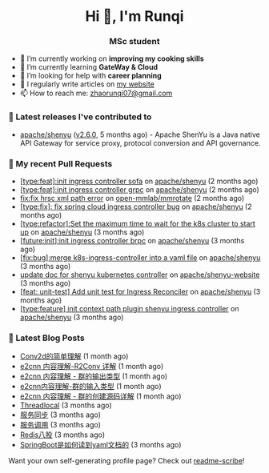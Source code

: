 <h1 align="center">Hi 👋, I'm Runqi</h1>
<h3 align="center">MSc student</h3>

- 🔭 I’m currently working on **improving my cooking skills**
- 🌱 I’m currently learning **GateWay & Cloud**
- 🤝 I’m looking for help with **career planning**
- 📝 I regularly write articles on [my website](https://www.runqizhao.cn/)
- 📫 How to reach me: zhaorunqi07@gmail.com


### 🔭 Latest releases I've contributed to

- [apache/shenyu](https://github.com/apache/shenyu) ([v2.6.0](https://github.com/apache/shenyu/releases/tag/v2.6.0), 5 months ago) - Apache ShenYu is a Java native API Gateway for service proxy, protocol conversion and API governance.

### 🔨 My recent Pull Requests

- [[type:feat]:init ingress controller sofa](https://github.com/apache/shenyu/pull/5253) on [apache/shenyu](https://github.com/apache/shenyu) (2 months ago)
- [[type:feat]:init ingress controller grpc](https://github.com/apache/shenyu/pull/5240) on [apache/shenyu](https://github.com/apache/shenyu) (2 months ago)
- [fix:fix hrsc xml path error](https://github.com/open-mmlab/mmrotate/pull/953) on [open-mmlab/mmrotate](https://github.com/open-mmlab/mmrotate) (2 months ago)
- [[type:fix]: fix spring cloud ingress controller bug](https://github.com/apache/shenyu/pull/5227) on [apache/shenyu](https://github.com/apache/shenyu) (2 months ago)
- [[type:refactor]:Set the maximum time to wait for the k8s cluster to start up](https://github.com/apache/shenyu/pull/5220) on [apache/shenyu](https://github.com/apache/shenyu) (3 months ago)
- [[future:init]:init ingress controller brpc](https://github.com/apache/shenyu/pull/5204) on [apache/shenyu](https://github.com/apache/shenyu) (3 months ago)
- [[fix:bug]:merge k8s-ingress-controller into a yaml file](https://github.com/apache/shenyu/pull/5179) on [apache/shenyu](https://github.com/apache/shenyu) (3 months ago)
- [update doc for shenyu kubernetes controller](https://github.com/apache/shenyu-website/pull/979) on [apache/shenyu-website](https://github.com/apache/shenyu-website) (3 months ago)
- [[feat: unit-test] Add unit test for Ingress Reconciler](https://github.com/apache/shenyu/pull/5169) on [apache/shenyu](https://github.com/apache/shenyu) (3 months ago)
- [[type:feature] init context path plugin shenyu ingress controller](https://github.com/apache/shenyu/pull/5167) on [apache/shenyu](https://github.com/apache/shenyu) (3 months ago)


### 📕 Latest Blog Posts

- [Conv2d的简单理解](https://runqizhao.cn/p/conv2d%E7%9A%84%E7%AE%80%E5%8D%95%E7%90%86%E8%A7%A3/) (1 month ago)
- [e2cnn 内容理解-R2Conv 详解](https://runqizhao.cn/p/e2cnn-%E5%86%85%E5%AE%B9%E7%90%86%E8%A7%A3-r2conv-%E8%AF%A6%E8%A7%A3/) (1 month ago)
- [e2cnn 内容理解 - 群的输出类型](https://runqizhao.cn/p/e2cnn-%E5%86%85%E5%AE%B9%E7%90%86%E8%A7%A3-%E7%BE%A4%E7%9A%84%E8%BE%93%E5%87%BA%E7%B1%BB%E5%9E%8B/) (1 month ago)
- [e2cnn内容理解-群的输入类型](https://runqizhao.cn/p/e2cnn%E5%86%85%E5%AE%B9%E7%90%86%E8%A7%A3-%E7%BE%A4%E7%9A%84%E8%BE%93%E5%85%A5%E7%B1%BB%E5%9E%8B/) (1 month ago)
- [e2cnn 内容理解 - 群的创建源码详解](https://runqizhao.cn/p/e2cnn-%E5%86%85%E5%AE%B9%E7%90%86%E8%A7%A3-%E7%BE%A4%E7%9A%84%E5%88%9B%E5%BB%BA%E6%BA%90%E7%A0%81%E8%AF%A6%E8%A7%A3/) (1 month ago)
- [Threadlocal](https://runqizhao.cn/p/threadlocal/) (3 months ago)
- [服务同步](https://runqizhao.cn/p/%E6%9C%8D%E5%8A%A1%E5%90%8C%E6%AD%A5/) (3 months ago)
- [服务调用](https://runqizhao.cn/p/%E6%9C%8D%E5%8A%A1%E8%B0%83%E7%94%A8/) (3 months ago)
- [Redis八股](https://runqizhao.cn/p/redis%E5%85%AB%E8%82%A1/) (3 months ago)
- [SpringBoot是如何读到yaml文档的](https://runqizhao.cn/p/springboot%E6%98%AF%E5%A6%82%E4%BD%95%E8%AF%BB%E5%88%B0yaml%E6%96%87%E6%A1%A3%E7%9A%84/) (3 months ago)

Want your own self-generating profile page? Check out [readme-scribe](https://github.com/muesli/readme-scribe)!